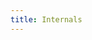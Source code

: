 ```yaml
---
title: Internals
---
```


<!-- implementation details such as finalizers, bucket naming scheme etc. -->
